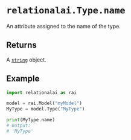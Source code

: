 # `relationalai.Type.name`

An attribute assigned to the name of the type.

## Returns

A [`string`](https://docs.python.org/3/library/stdtypes.html#text-sequence-type-str) object.

## Example

```python
import relationalai as rai

model = rai.Model("myModel")
MyType = model.Type("MyType")

print(MyType.name)
# Output:
# 'MyType'
```
